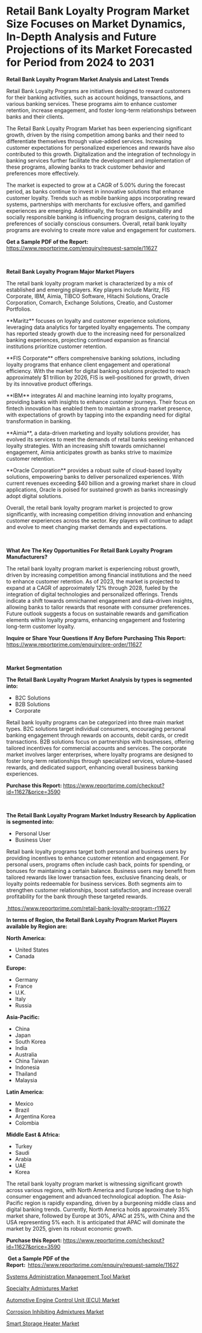 <p><h1>Retail Bank Loyalty Program Market Size Focuses on Market Dynamics, In-Depth Analysis and Future Projections of its Market Forecasted for Period from 2024 to 2031</h1></p><p><strong>Retail Bank Loyalty Program Market Analysis and Latest Trends</strong></p>
<p><p>Retail Bank Loyalty Programs are initiatives designed to reward customers for their banking activities, such as account holdings, transactions, and various banking services. These programs aim to enhance customer retention, increase engagement, and foster long-term relationships between banks and their clients. </p><p>The Retail Bank Loyalty Program Market has been experiencing significant growth, driven by the rising competition among banks and their need to differentiate themselves through value-added services. Increasing customer expectations for personalized experiences and rewards have also contributed to this growth. Digitalization and the integration of technology in banking services further facilitate the development and implementation of these programs, allowing banks to track customer behavior and preferences more effectively.</p><p>The market is expected to grow at a CAGR of 5.00% during the forecast period, as banks continue to invest in innovative solutions that enhance customer loyalty. Trends such as mobile banking apps incorporating reward systems, partnerships with merchants for exclusive offers, and gamified experiences are emerging. Additionally, the focus on sustainability and socially responsible banking is influencing program designs, catering to the preferences of socially conscious consumers. Overall, retail bank loyalty programs are evolving to create more value and engagement for customers.</p></p>
<p><strong>Get a Sample PDF of the Report:&nbsp;</strong> <a href="https://www.reportprime.com/enquiry/request-sample/11627">https://www.reportprime.com/enquiry/request-sample/11627</a></p>
<p>&nbsp;</p>
<p><strong>Retail Bank Loyalty Program Major Market Players</strong></p>
<p><p>The retail bank loyalty program market is characterized by a mix of established and emerging players. Key players include Maritz, FIS Corporate, IBM, Aimia, TIBCO Software, Hitachi Solutions, Oracle Corporation, Comarch, Exchange Solutions, Creatio, and Customer Portfolios.</p><p>**Maritz** focuses on loyalty and customer experience solutions, leveraging data analytics for targeted loyalty engagements. The company has reported steady growth due to the increasing need for personalized banking experiences, projecting continued expansion as financial institutions prioritize customer retention.</p><p>**FIS Corporate** offers comprehensive banking solutions, including loyalty programs that enhance client engagement and operational efficiency. With the market for digital banking solutions projected to reach approximately $1 trillion by 2026, FIS is well-positioned for growth, driven by its innovative product offerings.</p><p>**IBM** integrates AI and machine learning into loyalty programs, providing banks with insights to enhance customer journeys. Their focus on fintech innovation has enabled them to maintain a strong market presence, with expectations of growth by tapping into the expanding need for digital transformation in banking.</p><p>**Aimia**, a data-driven marketing and loyalty solutions provider, has evolved its services to meet the demands of retail banks seeking enhanced loyalty strategies. With an increasing shift towards omnichannel engagement, Aimia anticipates growth as banks strive to maximize customer retention.</p><p>**Oracle Corporation** provides a robust suite of cloud-based loyalty solutions, empowering banks to deliver personalized experiences. With current revenues exceeding $40 billion and a growing market share in cloud applications, Oracle is poised for sustained growth as banks increasingly adopt digital solutions.</p><p>Overall, the retail bank loyalty program market is projected to grow significantly, with increasing competition driving innovation and enhancing customer experiences across the sector. Key players will continue to adapt and evolve to meet changing market demands and expectations.</p></p>
<p>&nbsp;</p>
<p><strong>What Are The Key Opportunities For Retail Bank Loyalty Program Manufacturers?</strong></p>
<p><p>The retail bank loyalty program market is experiencing robust growth, driven by increasing competition among financial institutions and the need to enhance customer retention. As of 2023, the market is projected to expand at a CAGR of approximately 12% through 2028, fueled by the integration of digital technologies and personalized offerings. Trends indicate a shift towards omnichannel engagement and data-driven insights, allowing banks to tailor rewards that resonate with consumer preferences. Future outlook suggests a focus on sustainable rewards and gamification elements within loyalty programs, enhancing engagement and fostering long-term customer loyalty.</p></p>
<p><strong>Inquire or Share Your Questions If Any Before Purchasing This Report:</strong> <a href="https://www.reportprime.com/enquiry/pre-order/11627">https://www.reportprime.com/enquiry/pre-order/11627</a></p>
<p>&nbsp;</p>
<p><strong>Market Segmentation</strong></p>
<p><strong>The Retail Bank Loyalty Program Market Analysis by types is segmented into:</strong></p>
<p><ul><li>B2C Solutions</li><li>B2B Solutions</li><li>Corporate</li></ul></p>
<p><p>Retail bank loyalty programs can be categorized into three main market types. B2C solutions target individual consumers, encouraging personal banking engagement through rewards on accounts, debit cards, or credit transactions. B2B solutions focus on partnerships with businesses, offering tailored incentives for commercial accounts and services. The corporate market involves larger enterprises, where loyalty programs are designed to foster long-term relationships through specialized services, volume-based rewards, and dedicated support, enhancing overall business banking experiences.</p></p>
<p><strong>Purchase this Report:&nbsp;</strong><a href="https://www.reportprime.com/checkout?id=11627&price=3590">https://www.reportprime.com/checkout?id=11627&price=3590</a></p>
<p>&nbsp;</p>
<p><strong>The Retail Bank Loyalty Program Market Industry Research by Application is segmented into:</strong></p>
<p><ul><li>Personal User</li><li>Business User</li></ul></p>
<p><p>Retail bank loyalty programs target both personal and business users by providing incentives to enhance customer retention and engagement. For personal users, programs often include cash back, points for spending, or bonuses for maintaining a certain balance. Business users may benefit from tailored rewards like lower transaction fees, exclusive financing deals, or loyalty points redeemable for business services. Both segments aim to strengthen customer relationships, boost satisfaction, and increase overall profitability for the bank through these targeted rewards.</p></p>
<p><a href="https://www.reportprime.com/retail-bank-loyalty-program-r11627">&nbsp;https://www.reportprime.com/retail-bank-loyalty-program-r11627</a></p>
<p><strong>In terms of Region, the Retail Bank Loyalty Program Market Players available by Region are:</strong></p>
<p>
    <p> <strong> North America: </strong>
        <ul>
            <li>United States</li>
            <li>Canada</li>
        </ul>
        </p> 
    <p> <strong> Europe: </strong>
        <ul>
            <li>Germany</li>
            <li>France</li>
            <li>U.K.</li>
            <li>Italy</li>
            <li>Russia</li>
        </ul>
        </p> 
    <p> <strong> Asia-Pacific: </strong>
        <ul>
            <li>China</li>
            <li>Japan</li>
            <li>South Korea</li>
            <li>India</li>
            <li>Australia</li>
            <li>China Taiwan</li>
            <li>Indonesia</li>
            <li>Thailand</li>
            <li>Malaysia</li>
        </ul>
        </p> 
    <p> <strong> Latin America: </strong>
        <ul>
            <li>Mexico</li>
            <li>Brazil</li>
            <li>Argentina Korea</li>
            <li>Colombia</li>
        </ul>
        </p> 
    <p> <strong> Middle East & Africa: </strong>
        <ul>
            <li>Turkey</li>
            <li>Saudi</li>
            <li>Arabia</li>
            <li>UAE</li>
            <li>Korea</li>
        </ul>
    </p>
    </p>
<p><p>The retail bank loyalty program market is witnessing significant growth across various regions, with North America and Europe leading due to high consumer engagement and advanced technological adoption. The Asia-Pacific region is rapidly expanding, driven by a burgeoning middle class and digital banking trends. Currently, North America holds approximately 35% market share, followed by Europe at 30%, APAC at 25%, with China and the USA representing 5% each. It is anticipated that APAC will dominate the market by 2025, given its robust economic growth.</p></p>
<p><strong>Purchase this Report: </strong><a href="https://www.reportprime.com/checkout?id=11627&price=3590">https://www.reportprime.com/checkout?id=11627&price=3590</a></p>
<p>&nbsp;<strong>Get a Sample PDF of the Report:&nbsp;&nbsp;</strong><a href="https://www.reportprime.com/enquiry/request-sample/11627">https://www.reportprime.com/enquiry/request-sample/11627</a></p>
<p><strong></strong></p>
<p><p><a href="https://github.com/gailasejs/Market-Research-Report-List-1/blob/main/systems-administration-management-tool-market.md">Systems Administration Management Tool Market</a></p><p><a href="https://medium.com/@theomorar/the-specialty-admixtures-market-insights-report-offers-an-in-depth-and-thorough-analysis-of-the-9ddf33d77e2b">Specialty Admixtures Market</a></p><p><a href="https://issuu.com/reportprime-2/docs/automotive-engine-control-unit-ecu-_cbe06c768d267b">Automotive Engine Control Unit (ECU) Market</a></p><p><a href="https://medium.com/@theomorar/the-corrosion-inhibiting-admixtures-industry-analysis-report-offers-a-comprehensive-and-current-ff3b0856fe75">Corrosion Inhibiting Admixtures Market</a></p><p><a href="https://www.linkedin.com/pulse/navigating-global-smart-storage-heater-market-landscape-trends-joyfe?trackingId=PyMfoNxGT8KU83AjLFNm8w%3D%3D">Smart Storage Heater Market</a></p></p>